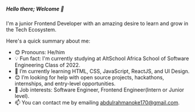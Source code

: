 ##### Hello there; Welcome 👋 

I'm a junior Frontend Developer with an amazing desire to learn and grow in the Tech Ecosystem.


Here's a quick summary about me:

- 😊 Pronouns: He/him
- 💡 Fun fact: I'm currently studying at AltSchool Africa School of Software Engineering Class of 2022. 
- 🌱 I’m currently learning HTML, CSS, JavaScript, ReactJS, and UI Design.
- 😊 I’m looking for help with open source projects, hackathons, internships, and entry-level opportunities.
- 💼 Job interests: Software Engineer, Frontend Engineer(Intern or Junior level).
- 📫 You can contact me by emailing abdulrahmanoke170@gmail.com.
